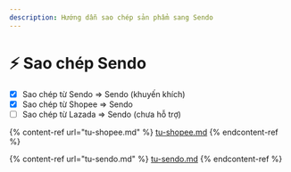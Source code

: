 ```yaml
---
description: Hướng dẫn sao chép sản phẩm sang Sendo
---
```


# ⚡ Sao chép Sendo

* [x] Sao chép từ Sendo => Sendo (khuyến khích)
* [x] Sao chép từ Shopee => Sendo
* [ ] Sao chép từ Lazada => Sendo (chưa hỗ trợ)

{% content-ref url="tu-shopee.md" %}
[tu-shopee.md](tu-shopee.md)
{% endcontent-ref %}

{% content-ref url="tu-sendo.md" %}
[tu-sendo.md](tu-sendo.md)
{% endcontent-ref %}
